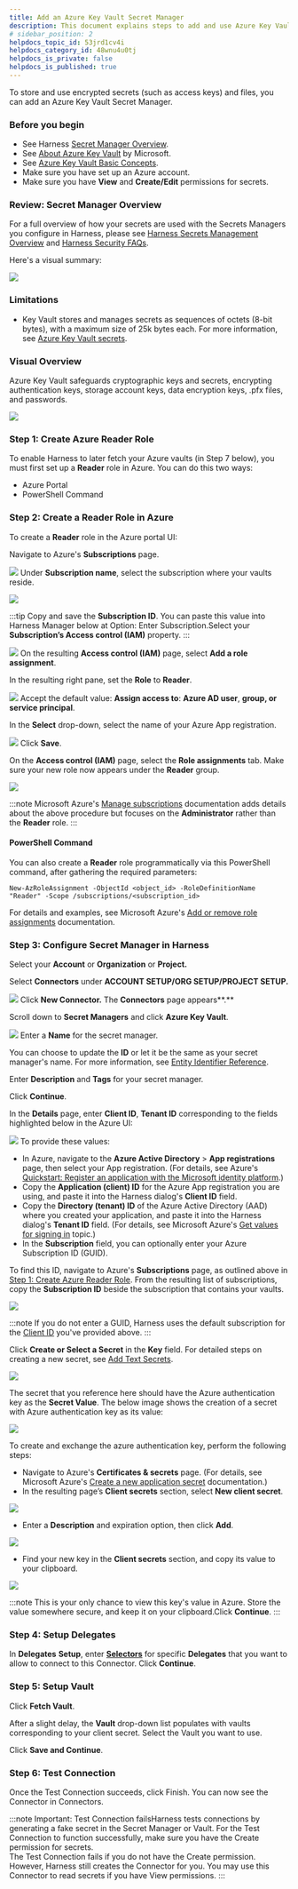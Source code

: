```yaml
---
title: Add an Azure Key Vault Secret Manager
description: This document explains steps to add and use Azure Key Vault to store and use encrypted secrets, such as access keys.
# sidebar_position: 2
helpdocs_topic_id: 53jrd1cv4i
helpdocs_category_id: 48wnu4u0tj
helpdocs_is_private: false
helpdocs_is_published: true
---
```


To store and use encrypted secrets (such as access keys) and files, you can add an Azure Key Vault Secret Manager.

### Before you begin

* See Harness [Secret Manager Overview](../6_Security/1-harness-secret-manager-overview.md).
* See [About Azure Key Vault](https://docs.microsoft.com/en-us/azure/key-vault/general/overview) by Microsoft.
* See [Azure Key Vault Basic Concepts](https://docs.microsoft.com/en-us/azure/key-vault/general/basic-concepts).
* Make sure you have set up an Azure account.
* Make sure you have **View** and **Create/Edit** permissions for secrets.

### Review: Secret Manager Overview

For a full overview of how your secrets are used with the Secrets Managers you configure in Harness, please see [Harness Secrets Management Overview](../6_Security/1-harness-secret-manager-overview.md) and [Harness Security FAQs](https://docs.harness.io/article/320domdle1-harness-security-faqs).

Here's a visual summary:

![](./static/azure-key-vault-00.png)
### Limitations

* Key Vault stores and manages secrets as sequences of octets (8-bit bytes), with a maximum size of 25k bytes each. For more information, see [Azure Key Vault secrets](https://docs.microsoft.com/en-us/azure/key-vault/secrets/about-secrets).

### Visual Overview

Azure Key Vault safeguards cryptographic keys and secrets, encrypting authentication keys, storage account keys, data encryption keys, .pfx files, and passwords.

![](./static/azure-key-vault-01.png)
### Step 1: Create Azure Reader Role

To enable Harness to later fetch your Azure vaults (in Step 7 below), you must first set up a **Reader** role in Azure. You can do this two ways:

* Azure Portal
* PowerShell Command

### Step 2: Create a Reader Role in Azure

To create a **Reader** role in the Azure portal UI:

Navigate to Azure's **Subscriptions** page.

![](./static/azure-key-vault-02.png)
Under **Subscription name**, select the subscription where your vaults reside.

![](./static/azure-key-vault-03.png)


:::tip
Copy and save the **Subscription ID**. You can paste this value into Harness Manager below at Option: Enter Subscription.Select your **Subscription’s Access control (IAM)** property.
:::


![](./static/azure-key-vault-04.png)
On the resulting **Access control (IAM)** page, select **Add a role assignment**.

In the resulting right pane, set the **Role** to **Reader**.

![](./static/azure-key-vault-05.png)
Accept the default value: **Assign access to**: **Azure AD user**, **group, or service principal**.

In the **Select** drop-down, select the name of your Azure App registration.

![](./static/azure-key-vault-06.png)
Click **Save**.

On the **Access control (IAM)** page, select the **Role assignments** tab. Make sure your new role now appears under the **Reader** group.

![](./static/azure-key-vault-07.png)


:::note
Microsoft Azure's [Manage subscriptions](https://docs.microsoft.com/en-us/azure/cost-management-billing/manage/add-change-subscription-administrator#to-assign-a-user-as-an-administrator) documentation adds details about the above procedure but focuses on the **Administrator** rather than the **Reader** role.
:::


#### PowerShell Command

You can also create a **Reader** role programmatically via this PowerShell command, after gathering the required parameters:


```
New-AzRoleAssignment -ObjectId <object_id> -RoleDefinitionName "Reader" -Scope /subscriptions/<subscription_id>
```
For details and examples, see Microsoft Azure's [Add or remove role assignments](https://docs.microsoft.com/en-us/azure/role-based-access-control/role-assignments-powershell#application-at-a-subscription-scope) documentation.

### Step 3: Configure Secret Manager in Harness

Select your **Account** or **Organization** or **Project.**

Select **Connectors** under **ACCOUNT SETUP/ORG SETUP/PROJECT SETUP.**

![](./static/azure-key-vault-08.png)
Click **New Connector.** The **Connectors** page appears**.**

Scroll down to **Secret Managers** and click **Azure Key Vault**.

![](./static/azure-key-vault-09.png)
Enter a **Name** for the secret manager.

You can choose to update the **ID** or let it be the same as your secret manager's name. For more information, see [Entity Identifier Reference](../20_References/entity-identifier-reference.md).

Enter **Description** and **Tags** for your secret manager.

Click **Continue**.

In the **Details** page, enter **Client ID**, **Tenant ID** corresponding to the fields highlighted below in the Azure UI:

![](./static/azure-key-vault-10.png)
To provide these values:

* In Azure, navigate to the **Azure Active Directory** > **App registrations** page, then select your App registration. (For details, see Azure's [Quickstart: Register an application with the Microsoft identity platform](https://docs.microsoft.com/en-us/azure/active-directory/develop/quickstart-v1-add-azure-ad-app).)
* Copy the **Application (client) ID** for the Azure App registration you are using, and paste it into the Harness dialog's **Client ID** field.
* Copy the **Directory (tenant) ID** of the Azure Active Directory (AAD) where you created your application, and paste it into the Harness dialog's **Tenant ID** field. (For details, see Microsoft Azure's [Get values for signing in](https://docs.microsoft.com/en-us/azure/active-directory/develop/howto-create-service-principal-portal#get-values-for-signing-in) topic.)
* In the **Subscription** field, you can optionally enter your Azure Subscription ID (GUID).

To find this ID, navigate to Azure's **Subscriptions** page, as outlined above in [Step 1: Create Azure Reader Role](../6_Security/8-azure-key-vault.md#step-1-create-azure-reader-role). From the resulting list of subscriptions, copy the **Subscription ID** beside the subscription that contains your vaults.

![](./static/azure-key-vault-11.png)


:::note
If you do not enter a GUID, Harness uses the default subscription for the [Client ID](#step-4-setup-delegates) you've provided above.
:::


Click **Create or Select a Secret** in the **Key** field. For detailed steps on creating a new secret, see [Add Text Secrets](./2-add-use-text-secrets.md).

![](./static/azure-key-vault-12.png)

The secret that you reference here should have the Azure authentication key as the **Secret Value**. The below image shows the creation of a secret with Azure authentication key as its value:

![](./static/azure-key-vault-13.png)

To create and exchange the azure authentication key, perform the following steps:

* Navigate to Azure's **Certificates & secrets** page. (For details, see Microsoft Azure's [Create a new application secret](https://docs.microsoft.com/en-us/azure/azure-resource-manager/resource-group-create-service-principal-portal#get-application-id-and-authentication-key) documentation.)
* In the resulting page’s **Client secrets** section, select **New client secret**.

![](./static/azure-key-vault-14.png)

* Enter a **Description** and expiration option, then click **Add**.

![](./static/azure-key-vault-15.png)

* Find your new key in the **Client secrets** section, and copy its value to your clipboard.

![](./static/azure-key-vault-16.png)

    
:::note
This is your only chance to view this key's value in Azure. Store the value somewhere secure, and keep it on your clipboard.Click **Continue**.
:::


### Step 4: Setup Delegates

In **Delegates** **Setup**, enter [**Selectors**](../2_Delegates/delegate-guide/select-delegates-with-selectors.md#option-select-a-delegate-for-a-connector-using-tags) for specific **Delegates** that you want to allow to connect to this Connector. Click **Continue**.

### Step 5: Setup Vault

Click **Fetch Vault**.

After a slight delay, the **Vault** drop-down list populates with vaults corresponding to your client secret. Select the Vault you want to use.

Click **Save and Continue**.

### Step 6: Test Connection

Once the Test Connection succeeds, click Finish. You can now see the Connector in Connectors.


:::note
Important: Test Connection failsHarness tests connections by generating a fake secret in the Secret Manager or Vault. For the Test Connection to function successfully, make sure you have the Create permission for secrets.  
The Test Connection fails if you do not have the Create permission. However, Harness still creates the Connector for you. You may use this Connector to read secrets if you have View permissions.
:::
